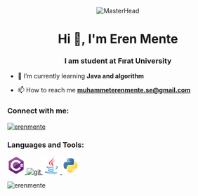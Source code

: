 <p align="center">
  <img src="https://media.istockphoto.com/id/1530973530/tr/foto%C4%9Fraf/software-development-concept.jpg?s=612x612&w=0&k=20&c=CMdchuu_-4VbH5U0hhytikgSPTkxfPB4uHQ6X9Nzf-Y=" alt="MasterHead">
</p>
<h1 align="center">Hi 👋, I'm Eren Mente</h1>
<h3 align="center">I am student at Fırat University</h3>

- 🌱 I’m currently learning **Java and algorithm**

- 📫 How to reach me **muhammeterenmente.se@gmail.com**

<h3 align="left">Connect with me:</h3>
<p align="left">
<a href="https://linkedin.com/in/erenmente" target="blank"><img align="center" src="https://raw.githubusercontent.com/rahuldkjain/github-profile-readme-generator/master/src/images/icons/Social/linked-in-alt.svg" alt="erenmente" height="30" width="40" /></a>
</p>

<h3 align="left">Languages and Tools:</h3>
<p align="left"> <a href="https://www.w3schools.com/cs/" target="_blank" rel="noreferrer"> <img src="https://raw.githubusercontent.com/devicons/devicon/master/icons/csharp/csharp-original.svg" alt="csharp" width="40" height="40"/> </a> <a href="https://git-scm.com/" target="_blank" rel="noreferrer"> <img src="https://www.vectorlogo.zone/logos/git-scm/git-scm-icon.svg" alt="git" width="40" height="40"/> </a> <a href="https://www.java.com" target="_blank" rel="noreferrer"> <img src="https://raw.githubusercontent.com/devicons/devicon/master/icons/java/java-original.svg" alt="java" width="40" height="40"/> </a> <a href="https://www.python.org" target="_blank" rel="noreferrer"> <img src="https://raw.githubusercontent.com/devicons/devicon/master/icons/python/python-original.svg" alt="python" width="40" height="40"/> </a> </p>

<p><img align="left" src="https://github-readme-stats.vercel.app/api/top-langs?username=erenmente&show_icons=true&locale=en&layout=compact" alt="erenmente" /></p>

